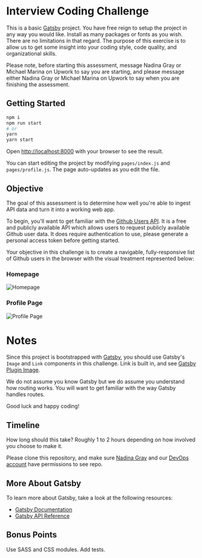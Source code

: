 # Interview Coding Challenge

This is a basic [Gatsby](https://www.gatsbyjs.com/) project. You have free reign to setup the project in any way you would like. Install as many packages or fonts as you wish. There are no limitations in that regard. The purpose of this exercise is to allow us to get some insight into your coding style, code quality, and organizational skills.

Please note, before starting this assessment, message Nadina Gray or Michael Marina on Upwork to say you are starting, and please message either Nadina Gray or Michael Marina on Upwork to say when you are finishing the assessment. 
## Getting Started

```bash
npm i
npm run start
# or
yarn
yarn start
```

Open [http://localhost:8000](http://localhost:8000) with your browser to see the result.

You can start editing the project by modifying `pages/index.js` and `pages/profile.js`. The page auto-updates as you edit the file.

## Objective

The goal of this assessment is to determine how well you're able to ingest API data and turn it into a working web app.

To begin, you'll want to get familiar with the [Github Users API](https://docs.github.com/en/rest/users/users#get-a-user). It is a free and publicly available API which allows users to request publicly available Github user data. It does require authentication to use, please generate a personal access token before getting started.

Your objective in this challenge is to create a navigable, fully-responsive list of Github users in the browser with the visual treatment represented below:

### Homepage

![Homepage](src/images/homepage.png)

### Profile Page

![Profile Page](src/images/profile.png)

# Notes

Since this project is bootstrapped with [Gatsby](https://www.gatsbyjs.com/), you should use Gatsby's `Image` and `Link` components in this challenge. Link is built in, and see [Gatsby Plugin Image](https://www.gatsbyjs.com/plugins/gatsby-plugin-image).

We do not assume you know Gatsby but we do assume you understand how routing works. You will want to get familiar with the way Gatsby handles routes.

Good luck and happy coding!

## Timeline

How long should this take? Roughly 1 to 2 hours depending on how involved you choose to make it.

Please clone this repository, and make sure [Nadina Gray](https://github.com/nadinagray) and our [DevOps account](https://github.com/SoulmatesDevOps) have permissions to see repo.

## More About Gatsby

To learn more about Gatsby, take a look at the following resources:

- [Gatsby Documentation](https://www.gatsbyjs.com/docs/?utm_source=starter&utm_medium=readme&utm_campaign=minimal-starter)
- [Gatsby API Reference](https://www.gatsbyjs.com/docs/api-reference/?utm_source=starter&utm_medium=readme&utm_campaign=minimal-starter)

## Bonus Points
Use SASS and CSS modules. Add tests.
